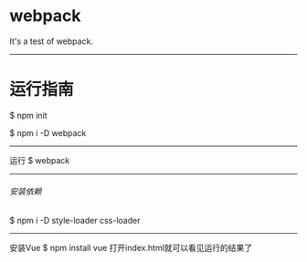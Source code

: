 # webpack
It's a test of webpack.
- - - 
# 运行指南
$ npm init

$ npm i -D webpack
- - - 
运行 
$ webpack
- - - 
###### 安装依赖
$ npm i -D style-loader css-loader
 - - - 
安装Vue
$ npm install vue
打开index.html就可以看见运行的结果了
